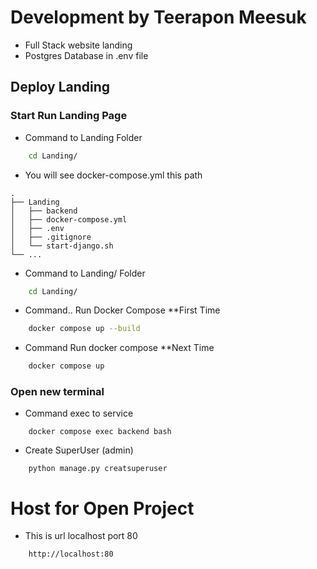 # Development by Teerapon Meesuk
- Full Stack website landing
- Postgres Database in .env file

## Deploy Landing
### Start Run Landing Page

- Command to Landing Folder

```bash
    cd Landing/
```
- You will see docker-compose.yml this path
```
.
├── Landing 
│   ├── backend
│   ├── docker-compose.yml
│   ├── .env
│   ├── .gitignore
│   └── start-django.sh
└── ...
```
- Command to Landing/ Folder

```bash
    cd Landing/
```
- Command.. Run Docker Compose **First Time
```bash
    docker compose up --build
```
- Command Run docker compose **Next Time

```bash
    docker compose up 
```

### Open new terminal

- Command exec to service
```
    docker compose exec backend bash
```
- Create SuperUser (admin)
```
    python manage.py creatsuperuser
```

# Host for Open Project

- This is url localhost port 80
```
    http://localhost:80
```
